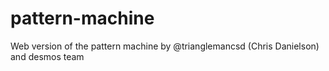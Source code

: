 # pattern-machine
Web version of the pattern machine by @trianglemancsd (Chris Danielson) and desmos team
